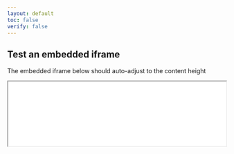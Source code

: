 ```yaml
---
layout: default
toc: false
verify: false
---
```


## Test an embedded iframe

The embedded iframe below should auto-adjust to the content height

<iframe id="test" src="/index?hide=header,footer" style="width:100%"></iframe>

<script>
$(document).ready(function() {
    $(window).on("message", function(ev) {
        var data = ev.originalEvent.data;
        switch (data.cmd) {
            case "height":
                $("#test").height(data.data);
                break;
            case "link":
                $("#test").attr("src", data.data);
                break;
        }
    });
});
</script>
